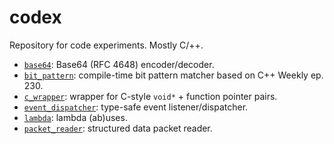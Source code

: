 codex
=====

Repository for code experiments.  Mostly C/++.

- [`base64`](./base64): Base64 (RFC 4648) encoder/decoder.
- [`bit_pattern`](./bit_pattern): compile-time bit pattern matcher based on C++
  Weekly ep. 230.
- [`c_wrapper`](./c_wrapper): wrapper for C-style `void*` + function pointer
  pairs.
- [`event_dispatcher`](./event_dispatcher): type-safe event listener/dispatcher.
- [`lambda`](./lambda): lambda (ab)uses.
- [`packet_reader`](./packet_reader): structured data packet reader.
